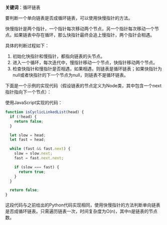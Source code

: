 **关键词**：循环链表

要判断一个单向链表是否成循环链表，可以使用快慢指针的方法。

快慢指针是两个指针，一个指针每次移动两个节点，另一个指针每次移动一个节点。如果链表中存在循环，那么快指针最终会追上慢指针，两个指针会相遇。

具体的判断过程如下：
1. 初始化快指针和慢指针，都指向链表的头节点。
2. 进入一个循环，每次迭代中，慢指针移动一个节点，快指针移动两个节点。
3. 检查快指针和慢指针是否相遇，如果相遇，则链表是循环链表；如果快指针为null或者快指针的下一个节点为null，则链表不是循环链表。

下面是一个示例的实现代码（假设链表的节点定义为Node类，其中包含一个next指针指向下一个节点）：

使用JavaScript实现的代码：

```javascript
function isCyclicLinkedList(head) {
  if (!head) {
    return false;
  }

  let slow = head;
  let fast = head;

  while (fast && fast.next) {
    slow = slow.next;
    fast = fast.next.next;

    if (slow === fast) {
      return true;
    }
  }

  return false;
}
```

这段代码与之前给出的Python代码实现相同，使用快慢指针的方法判断单向链表是否成循环链表。只需遍历链表一次，时间复杂度为O(n)，其中n是链表的节点数。
